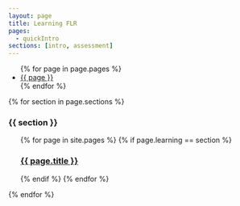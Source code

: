 ```yaml
---
layout: page
title: Learning FLR
pages:
  - quickIntro
sections: [intro, assessment]
---
```


<ul>
	{% for page in page.pages %}
    <li>
      <a href="{{ page }}/{{ page }}.html">{{ page }}</a>
    </li>
  {% endfor %}
</ul>


{% for section in page.sections %}
### {{ section }}
<ul>
{% for page in site.pages %}
  {% if page.learning == section %}
    <h3><a href="{{ page.url }}">{{ page.title }}</a></h3>
  {% endif %}
{% endfor %}
</ul>
{% endfor %}

